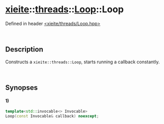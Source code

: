 # [xieite](../../../../xieite.md)\:\:[threads](../../../../threads.md)\:\:[Loop](../../../Loop.md)\:\:Loop
Defined in header [<xieite/threads/Loop.hpp>](../../../../../include/xieite/threads/Loop.hpp)

&nbsp;

## Description
Constructs a `xieite::threads::Loop`, starts running a callback constantly.

&nbsp;

## Synopses
#### 1)
```cpp
template<std::invocable<> Invocable>
Loop(const Invocable& callback) noexcept;
```
